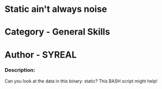 # Static ain't always noise

# Category - General Skills

# Author - SYREAL

### Description:

Can you look at the data in this binary: static? This BASH script might help!


